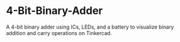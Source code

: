 # 4-Bit-Binary-Adder
A 4-bit binary adder using ICs, LEDs, and a battery to visualize binary addition and carry operations on Tinkercad.
